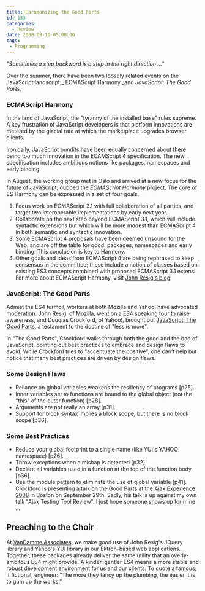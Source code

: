 ```yaml
---
title: Haromonizing the Good Parts
id: 133
categories:
  - Review
date: 2008-09-16 05:00:00
tags:
 - Programming
---
```


_"Sometimes a step backward is a step in the right direction ..."_

Over the summer, there have been two loosely related events on the JavaScript landscript:_ ECMAScript Harmony _and _JavaScript: The Good Parts_.

### ECMAScript Harmony

In the land of JavaScript, the "tyranny of the installed base" rules supreme. A key frustration of JavaScript developers is that platform innovations are metered by the glacial rate at which the marketplace upgrades browser clients.

Ironically, JavaScript pundits have been equally concerned about there being too much innovation in the ECAMScript 4 specification. The new specification includes ambitious notions like packages, namespaces and early binding.

In August, the working group met in Oslo and arrived at a new focus for the future of JavaScript, dubbed the _ECMAScript Harmony_ project. The core of ES Harmony can be expressed in a set of four goals.

1.  Focus work on ECMAScript 3.1 with full collaboration of all parties, and target two interoperable implementations by early next year.
2.  Collaborate on the next step beyond ECMAScript 3.1, which will include syntactic extensions but which will be more modest than ECMAScript 4 in both semantic and syntactic innovation.
3.  Some ECMAScript 4 proposals have been deemed unsound for the Web, and are off the table for good: packages, namespaces and early binding. This conclusion is key to Harmony.
4.  Other goals and ideas from ECMAScript 4 are being rephrased to keep consensus in the committee; these include a notion of classes based on existing ES3 concepts combined with proposed ECMAScript 3.1 extensi
For more about ECMAScript Harmony, visit [John Resig's blog](http://ejohn.org/blog/ecmascript-harmony/).

### JavaScript: The Good Parts

Admist the ES4 turmoil, workers at both Mozilla and Yahoo! have advocated moderation. John Resig, of Mozilla, went on a [ES4 speaking tour](http://ejohn.org/blog/ecmascript-4-speaking-tour/) to raise awareness, and Douglas Crockford, of Yahoo!, brought out [JavaScript: The Good Parts](http://www.amazon.com/JavaScript-Good-Parts-Douglas-Crockford/dp/0596517742/), a testament to the doctine of "less is more".

In "The Good Parts", Crockford walks through both the good and the bad of JavaScript, pointing out best practices to embrace and design flaws to avoid. While Crockford tries to "accentuate the positive", one can't help but notice that many best practices are driven by design flaws.

### Some Design Flaws

*   Reliance on global variables weakens the resiliency of programs [p25].
*   Inner variables set to functions are bound to the global object (not the "this" of the outer function) [p28].
*   Arguments are not really an array [p31].
*   Support for block syntax implies a block scope, but there is no block scope [p36].

### Some Best Practices

*   Reduce your global footprint to a single name (like YUI's YAHOO namespace) [p26].
*   Throw exceptions when a mishap is detected [p32].
*   Declare all variables used in a function at the top of the function body [p36].
*   Use the module pattern to eliminate the use of global variable [p41].
Crockford is presenting a talk on the Good Parts at the [Ajax Experience 2008](http://ajaxexperience.techtarget.com/html/index.html) in Boston on September 29th. Sadly, his talk is up against my own talk "Ajax Testing Tool Review". I just hope someone shows up for mine ...

## Preaching to the Choir

At [VanDamme Associates](http://www.vandamme.com/blog.aspx?id=1940&amp;blogid=238), we make good use of John Resig's JQuery library and Yahoo's YUI library in our Ektron-based web applications. Together, these packages already deliver the same utility that an overly-ambitous ES4 might provide. A kinder, gentler ES4 means a more stable and robust development environment for us and our clients. To quote a famous, if fictional, engineer: "The more they fancy up the plumbing, the easier it is to gum up the works."